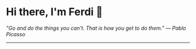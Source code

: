<h1>Hi there, I'm Ferdi 👋</h1>

<p><em>
  "Go and do the things you can't. That is how you get to do them." — Pablo Picasso
</em></p>

---
